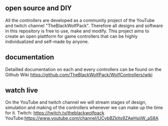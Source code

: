 ## open source and DIY
All the controllers are developed as a community project of the YouTube and twitch channel "TheBlackWolfPack". Therefore all designs and software in this repository is free to use, make and modify. This project aims to create an open plattform for game controllers that can be highly individualized and self-made by anyone.

## documentation
Detailled documentation on each and every controllers can be found on the Github Wiki https://github.com/TheBlackWolfPack/WolfControllers/wiki

## watch live
On the YouTube and twitch channel we will stream stages of design, simulation and making of the controllers whenever we can make up the time for it.
Twitch: https://twitch.tv/theblackwolfpack
YouTube:https://www.youtube.com/channel/UCybBZklts9ZAeHsiiW_aS8A
